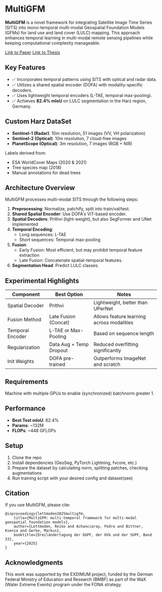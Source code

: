 # MultiGFM

**MultiGFM** is a novel framework for integrating Satellite Image Time Series (SITS) into mono-temporal multi-modal Geospatial Foundation Models (GFMs) for land use and land cover (LULC) mapping. This approach enhances temporal learning in multi-modal remote sensing pipelines while keeping computational complexity manageable.

[Link to Paper](https://www.dgpf.de/src/tagung/jt2025/proceedings/paper/10_3LT2025_Lettmoden_et_al.pdf)
[Link to Thesis](https://github.com/rlettmoden/university/blob/main/MA_Reiko_Lettmoden.pdf)

## Key Features

- ✅ Incorporates temporal patterns using SITS with optical and radar data.
- ✅ Utilizes a shared spatial encoder (DOFA) with modality-specific decoders.
- ✅ Uses lightweight temporal encoders (L-TAE, temporal max-pooling).
- ✅ Achieves **82.4% mIoU** on LULC segmentation in the Harz region, Germany.

## Custom Harz DataSet

- **Sentinel-1 (Radar)**: 10m resolution, 51 images (VV, VH polarization)
- **Sentinel-2 (Optical)**: 10m resolution, 7 cloud-free images
- **PlanetScope (Optical)**: 3m resolution, 7 images (RGB + NIR)

Labels derived from:
- ESA WorldCover Maps (2020 & 2021)
- Tree species map (2018)
- Manual annotations for dead trees

## Architecture Overview

MultiGFM processes multi-modal SITS through the following steps:

1. **Preprocessing**: Normalize, patchify, split into train/val/test.
2. **Shared Spatial Encoder**: Use DOFA's ViT-based encoder.
3. **Spatial Decoders**: Prithvi (light-weight), but also SegFormer and UNet implemented
4. **Temporal Encoding**:
   - Long sequences: L-TAE
   - Short sequences: Temporal max-pooling
5. **Fusion**: 
    - Early Fusion: Most efficient, but may prohibit temporal feature extraction
    - Late Fusion: Concatenate spatial-temporal features.
6. **Segmentation Head**: Predict LULC classes.

## Experimental Highlights

| Component             | Best Option            | Notes                                 |
|----------------------|------------------------|----------------------------------------|
| Spatial Decoder       | Prithvi                | Lightweight, better than UPerNet       |
| Fusion Method         | Late Fusion (Concat)   | Allows feature learning across modalities |
| Temporal Encoder      | L-TAE or Max-Pooling    | Based on sequence length               |
| Regularization        | Data Aug + Temp Dropout | Reduced overfitting significantly      |
| Init Weights          | DOFA pre-trained       | Outperforms ImageNet and scratch       |

## Requirements

Machine with multiple GPUs to enable (synchronized) batchnorm greater 1. 

## Performance

- **Best Test mIoU**: 82.4%
- **Params**: ~132M
- **FLOPs**: ~448 GFLOPs

## Setup

1. Clone the repo
2. Install dependencies (GeoSeg, PyTorch Lightning, fvcore, etc.)
3. Prepare the dataset by calculating norm, splitting patches, checking augmentations
4. Run training script with your desired config and dataset(see)

## Citation

If you use MultiGFM, please cite:

```
@inproceedings{lettmoden2025multigfm,
    title={MultiGFM: multi-temporal framework for multi-modal geospatial foundation models},
    author={Lettmoden, Reiko and Achanccaray, Pedro and Bittner, Ksenia and Gerke, Markus},
    booktitle={Dreiländertagung der DGPF, der OVG und der SGPF, Band 33},
    year={2025}
}
```

## Acknowledgments

This work was supported by the EXDIMUM project, funded by the German Federal Ministry of Education and Research (BMBF) as part of the WaX (Water Extreme Events) program under the FONA strategy.

